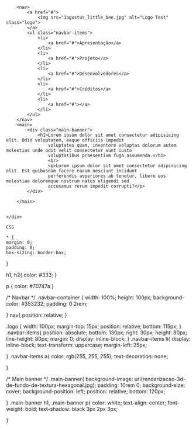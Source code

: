 <div class="container">
        <div class="navbar-container"></div>
        
        <nav>
            <a href="#">
                <img src="1agustus_little_bee.jpg" alt="Logo Test" class="logo">
            </a>
            <ul class="navbar-items">
                <li>
                    <a href="#">Apresentação</a>
                </li>
                <li>
                    <a href="#">Projeto</a>
                </li>
                <li>
                    <a href="#">Desenvolvedores</a>
                </li>
                <li>
                    <a href="#">Créditos</a>
                </li>
                <li>
                    <a href="#"></a>
                </li>
            </ul>
        </nav>
        <main>
            <div class="main-banner">
                <h1>Lorem ipsum dolor sit amet consectetur adipisicing elit. Odio voluptatem, eaque officiis impedit
                    voluptates quam, inventore voluptas dolorum autem molestias unde odit velit consectetur sunt iusto
                    voluptatibus praesentium fuga assumenda.</h1>
                    <br>
                    <p>Lorem ipsum dolor sit amet consectetur adipisicing elit. Est quibusdam facere earum nesciunt incidunt
                    perferendis asperiores ab tenetur, libero eos molestiae doloremque nostrum natus eligendi sed
                    accusamus rerum impedit corrupti?</p>
            </div>

        </main>


    </div>

    CSS

    * {
    margin: 0;
    padding: 0;
    box-sizing: border-box;
}

h1,
h2{
    color: #333;
}

p {
    color: #70747a
}

/* Navbar */
.navbar-container {
    width: 100%;
    height: 100px;
    background-color: #353232;
    padding: 0 2rem;

}
nav{
    position: relative;
}

.logo {
    width: 100px;
    margin-top: 15px;
    position: relative;
    bottom: 115px;
}
.navbar-items{
    position: absolute;
    bottom: 130px;
    right: 30px;
    height: 80px;
    line-height: 80px;
    margin: 0;
    display: inline-block;
}
.navbar-items li{
    display: inline-block;
    text-transform: uppercase;
    margin-left: 25px;

}
.navbar-items a{
    color: rgb(255, 255, 255);
    text-decoration: none;
    
}

/* Main banner */
.main-banner{
    background-image: url(renderizacao-3d-de-fundo-de-textura-hexagonal.jpg);
    padding: 10rem 0;
    background-size: cover;
    background-position: left;
    position: relative;
    bottom: 120px;
    

    
    
}
.main-banner h1,
.main-banner p{
    color: white;
    text-align: center;
    font-weight: bold;
    text-shadow: black 3px 2px 3px;


}

    
 
